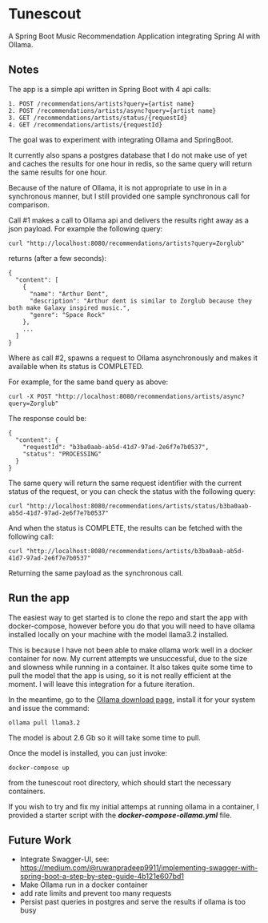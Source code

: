 # Tunescout
A Spring Boot Music Recommendation Application integrating Spring AI with Ollama.

## Notes
The app is a simple api written in Spring Boot with 4 api calls:
```
1. POST /recommendations/artists?query={artist name}
2. POST /recommendations/artists/async?query={artist name} 
3. GET /recommendations/artists/status/{requestId}
4. GET /recommendations/artists/{requestId}
```

The goal was to experiment with integrating Ollama and SpringBoot.

It currently also spans a postgres database that I 
do not make use of yet and caches the results for 
one hour in redis, so the same query will return the
same results for one hour.

Because of the nature of Ollama, it is not appropriate to use in in a synchronous manner, but I still 
provided one sample synchronous call for comparison.

Call #1 makes a call to Ollama api and delivers the results
right away as a json payload. For example the following query:
```
curl "http://localhost:8080/recommendations/artists?query=Zorglub"
```
returns (after a few seconds):
```
{
  "content": [
    {
      "name": "Arthur Dent",
      "description": "Arthur dent is similar to Zorglub because they both make Galaxy inspired music.",
      "genre": "Space Rock"
    },
    ...
  ]
}
```

Where as call #2, spawns a request to Ollama asynchronously and makes it available when 
its status is COMPLETED.

For example, for the same band query as above:

```
curl -X POST "http://localhost:8080/recommendations/artists/async?query=Zorglub"
```
The response could be:
```
{
  "content": {
    "requestId": "b3ba0aab-ab5d-41d7-97ad-2e6f7e7b0537",
    "status": "PROCESSING"
  }
}
```

The same query will return the same request identifier 
with the current status of the request, or you can 
check the status with the following query:
```
curl "http://localhost:8080/recommendations/artists/status/b3ba0aab-ab5d-41d7-97ad-2e6f7e7b0537"
```

And when the status is COMPLETE, the results 
can be fetched with the following call:
```
curl "http://localhost:8080/recommendations/artists/b3ba0aab-ab5d-41d7-97ad-2e6f7e7b0537"
```

Returning the same payload as the synchronous call.


## Run the app
The easiest way to get started is to clone the repo and 
start the app with docker-compose, however before you do 
that you will need to have ollama installed locally on 
your machine with the model llama3.2 installed.

This is because I have not been able to make ollama 
work well in a docker container for now. 
My current attempts we unsuccessful, due to the
size and slowness while running in a container.
It also takes quite some time to pull the model that
the app is using, so it is not really efficient at the moment.
I will leave this integration for a future iteration.

In the meantime, go to the [Ollama download page](https://ollama.com/download), install it for your system and issue the command:
```
ollama pull llama3.2
```
The model is about 2.6 Gb so it will take some time to pull.

Once the model is installed, you can just invoke:
```
docker-compose up
```
from the tunescout root directory, 
which should start the necessary containers.

If you wish to try and fix my initial attemps at running ollama in a container, I provided a starter script with the **_docker-compose-ollama.yml_** file. 


## Future Work
- Integrate Swagger-UI, see: https://medium.com/@ruwanpradeep9911/implementing-swagger-with-spring-boot-a-step-by-step-guide-4b121e607bd1
- Make Ollama run in a docker container
- add rate limits and prevent too many requests
- Persist past queries in postgres and serve the results if ollama is too busy

